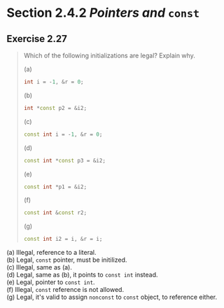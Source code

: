 # Section 2.4.2 _Pointers and_ `const`

## Exercise 2.27

> Which of the following initializations are legal? Explain why.
>
> (a)
> ```cpp
> int i = -1, &r = 0;
> ```
> (b)
> ```cpp
> int *const p2 = &i2;
> ```
> (c)
> ```cpp
> const int i = -1, &r = 0;
> ```
> (d)
> ```cpp
> const int *const p3 = &i2;
> ```
> (e)
> ```cpp
> const int *p1 = &i2;
> ```
> (f)
> ```cpp
> const int &const r2;
> ```
> (g)
> ```cpp
> const int i2 = i, &r = i;
> ```

(a) Illegal, reference to a literal.  
(b) Legal, `const` pointer, must be initilized.  
(c) Illegal, same as (a).  
(d) Legal, same as (b), it points to `const int` instead.  
(e) Legal, pointer to `const int`.  
(f) Illegal, `const` reference is not allowed.  
(g) Legal, it's valid to assign `nonconst` to `const` object, to reference either.
